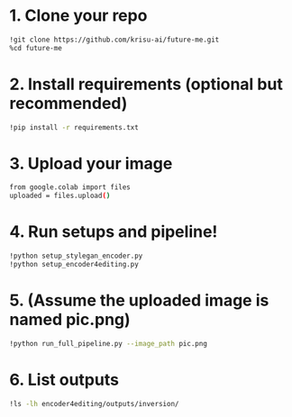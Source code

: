 # 1. Clone your repo
```sh
!git clone https://github.com/krisu-ai/future-me.git
%cd future-me
```

# 2. Install requirements (optional but recommended)
```sh
!pip install -r requirements.txt
```

# 3. Upload your image
```sh
from google.colab import files
uploaded = files.upload()
```
# 4. Run setups and pipeline!
```sh
!python setup_stylegan_encoder.py
!python setup_encoder4editing.py
```
# 5. (Assume the uploaded image is named pic.png)
```sh
!python run_full_pipeline.py --image_path pic.png
```
# 6. List outputs
```sh
!ls -lh encoder4editing/outputs/inversion/
```